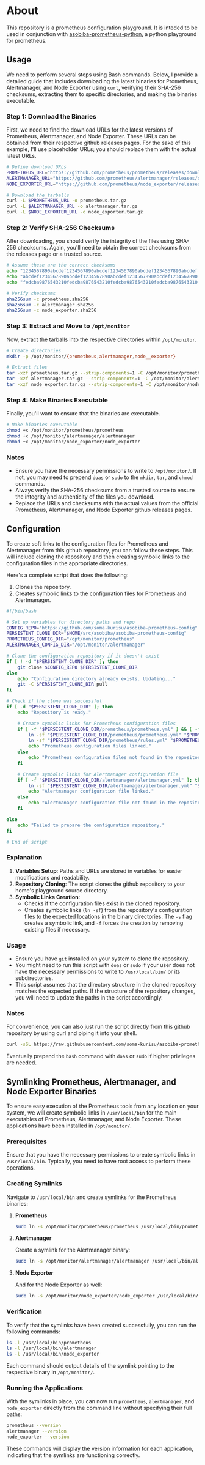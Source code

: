 # About
This repository is a prometheus configuration playground. It is inteded to be used in conjunction with [asobiba-prometheus-python](https://github.com/soma-kurisu/asobiba-prometheus-python), a python playground for prometheus.

## Usage
We need to perform several steps using Bash commands. Below, I provide a detailed guide that includes downloading the latest binaries for Prometheus, Alertmanager, and Node Exporter using `curl`, verifying their SHA-256 checksums, extracting them to specific directories, and making the binaries executable.

### Step 1: Download the Binaries

First, we need to find the download URLs for the latest versions of Prometheus, Alertmanager, and Node Exporter. These URLs can be obtained from their respective github releases pages. For the sake of this example, I'll use placeholder URLs; you should replace them with the actual latest URLs.

```bash
# Define download URLs
PROMETHEUS_URL="https://github.com/prometheus/prometheus/releases/download/vx.y.z/prometheus-x.y.z.linux-amd64.tar.gz"
ALERTMANAGER_URL="https://github.com/prometheus/alertmanager/releases/download/vx.y.z/alertmanager-x.y.z.linux-amd64.tar.gz"
NODE_EXPORTER_URL="https://github.com/prometheus/node_exporter/releases/download/vx.y.z/node_exporter-x.y.z.linux-amd64.tar.gz"

# Download the tarballs
curl -L $PROMETHEUS_URL -o prometheus.tar.gz
curl -L $ALERTMANAGER_URL -o alertmanager.tar.gz
curl -L $NODE_EXPORTER_URL -o node_exporter.tar.gz
```

### Step 2: Verify SHA-256 Checksums

After downloading, you should verify the integrity of the files using SHA-256 checksums. Again, you'll need to obtain the correct checksums from the releases page or a trusted source.

```bash
# Assume these are the correct checksums
echo "1234567890abcdef1234567890abcdef1234567890abcdef1234567890abcdef  prometheus.tar.gz" > prometheus.sha256
echo "abcdef1234567890abcdef1234567890abcdef1234567890abcdef1234567890  alertmanager.tar.gz" > alertmanager.sha256
echo "fedcba9876543210fedcba9876543210fedcba9876543210fedcba9876543210  node_exporter.tar.gz" > node_exporter.sha256

# Verify checksums
sha256sum -c prometheus.sha256
sha256sum -c alertmanager.sha256
sha256sum -c node_exporter.sha256
```

### Step 3: Extract and Move to `/opt/monitor`

Now, extract the tarballs into the respective directories within `/opt/monitor`.

```bash
# Create directories
mkdir -p /opt/monitor/{prometheus,alertmanager,node__exporter}

# Extract files
tar -xzf prometheus.tar.gz --strip-components=1 -C /opt/monitor/prometheus
tar -xzf alertmanager.tar.gz --strip-components=1 -C /opt/monitor/alertmanager
tar -xzf node_exporter.tar.gz --strip-components=1 -C /opt/monitor/node_exporter
```

### Step 4: Make Binaries Executable

Finally, you'll want to ensure that the binaries are executable.

```bash
# Make binaries executable
chmod +x /opt/monitor/prometheus/prometheus
chmod +x /opt/monitor/alertmanager/alertmanager
chmod +x /opt/monitor/node_exporter/node_exporter
```

### Notes

- Ensure you have the necessary permissions to write to `/opt/monitor/`. If not, you may need to prepend `doas` or `sudo` to the `mkdir`, `tar`, and `chmod` commands.
- Always verify the SHA-256 checksums from a trusted source to ensure the integrity and authenticity of the files you download.
- Replace the URLs and checksums with the actual values from the official Prometheus, Alertmanager, and Node Exporter github releases pages.

## Configuration
To create soft links to the configuration files for Prometheus and Alertmanager from this github repository, you can follow these steps. This will include cloning the repository and then creating symbolic links to the configuration files in the appropriate directories.

Here's a complete script that does the following:
1. Clones the repository.
2. Creates symbolic links to the configuration files for Prometheus and Alertmanager.

```bash
#!/bin/bash

# Set up variables for directory paths and repo
CONFIG_REPO="https://github.com/soma-kurisu/asobiba-prometheus-config"
PERSISTENT_CLONE_DIR="$HOME/src/asobiba/asobiba-prometheus-config"
PROMETHEUS_CONFIG_DIR="/opt/monitor/prometheus"
ALERTMANAGER_CONFIG_DIR="/opt/monitor/alertmanager"

# Clone the configuration repository if it doesn't exist
if [ ! -d "$PERSISTENT_CLONE_DIR" ]; then
    git clone $CONFIG_REPO $PERSISTENT_CLONE_DIR
else
    echo "Configuration directory already exists. Updating..."
    git -C $PERSISTENT_CLONE_DIR pull
fi

# Check if the clone was successful
if [ -d "$PERSISTENT_CLONE_DIR" ]; then
    echo "Repository is ready."

    # Create symbolic links for Prometheus configuration files
    if [ -f "$PERSISTENT_CLONE_DIR/prometheus/prometheus.yml" ] && [ -f "$PERSISTENT_CLONE_DIR/prometheus/rules.yml" ]; then
        ln -sf "$PERSISTENT_CLONE_DIR/prometheus/prometheus.yml" "$PROMETHEUS_CONFIG_DIR/prometheus.yml"
        ln -sf "$PERSISTENT_CLONE_DIR/prometheus/rules.yml" "$PROMETHEUS_CONFIG_DIR/rules.yml"
        echo "Prometheus configuration files linked."
    else
        echo "Prometheus configuration files not found in the repository."
    fi

    # Create symbolic links for Alertmanager configuration file
    if [ -f "$PERSISTENT_CLONE_DIR/alertmanager/alertmanager.yml" ]; then
        ln -sf "$PERSISTENT_CLONE_DIR/alertmanager/alertmanager.yml" "$ALERTMANAGER_CONFIG_DIR/alertmanager.yml"
        echo "Alertmanager configuration file linked."
    else
        echo "Alertmanager configuration file not found in the repository."
    fi

else
    echo "Failed to prepare the configuration repository."
fi

# End of script
```

### Explanation
1. **Variables Setup**: Paths and URLs are stored in variables for easier modifications and readability.
2. **Repository Cloning**: The script clones the github repository to your home's playground source directory.
3. **Symbolic Links Creation**:
   - Checks if the configuration files exist in the cloned repository.
   - Creates symbolic links (`ln -sf`) from the repository's configuration files to the expected locations in the binary directories. The `-s` flag creates a symbolic link, and `-f` forces the creation by removing existing files if necessary.

### Usage
- Ensure you have `git` installed on your system to clone the repository.
- You might need to run this script with `doas` or `sudo` if your user does not have the necessary permissions to write to `/usr/local/bin/` or its subdirectories.
- This script assumes that the directory structure in the cloned repository matches the expected paths. If the structure of the repository changes, you will need to update the paths in the script accordingly.

### Notes
For convenience, you can also just run the script directly from this github repository by using curl and piping it into your shell.

```bash
curl -sSL https://raw.githubusercontent.com/soma-kurisu/asobiba-prometheus-config/main/scripts/asobiba-prometheus-config.sh | bash
```

Eventually prepend the `bash` command with `doas` or `sudo` if higher privileges are needed.

## Symlinking Prometheus, Alertmanager, and Node Exporter Binaries
To ensure easy execution of the Prometheus tools from any location on your system, we will create symbolic links in `/usr/local/bin` for the main executables of Prometheus, Alertmanager, and Node Exporter. These applications have been installed in `/opt/monitor/`.

### Prerequisites
Ensure that you have the necessary permissions to create symbolic links in `/usr/local/bin`. Typically, you need to have root access to perform these operations.

### Creating Symlinks
Navigate to `/usr/local/bin` and create symlinks for the Prometheus binaries:

1. **Prometheus**

   ```bash
   sudo ln -s /opt/monitor/prometheus/prometheus /usr/local/bin/prometheus
   ```

2. **Alertmanager**

   Create a symlink for the Alertmanager binary:

   ```bash
   sudo ln -s /opt/monitor/alertmanager/alertmanager /usr/local/bin/alertmanager
   ```

3. **Node Exporter**

   And for the Node Exporter as well:

   ```bash
   sudo ln -s /opt/monitor/node_exporter/node_exporter /usr/local/bin/node_exporter
   ```

### Verification

To verify that the symlinks have been created successfully, you can run the following commands:

```bash
ls -l /usr/local/bin/prometheus
ls -l /usr/local/bin/alertmanager
ls -l /usr/local/bin/node_exporter
```

Each command should output details of the symlink pointing to the respective binary in `/opt/monitor/`.

### Running the Applications

With the symlinks in place, you can now run `prometheus`, `alertmanager`, and `node_exporter` directly from the command line without specifying their full paths:

```bash
prometheus --version
alertmanager --version
node_exporter --version
```

These commands will display the version information for each application, indicating that the symlinks are functioning correctly.